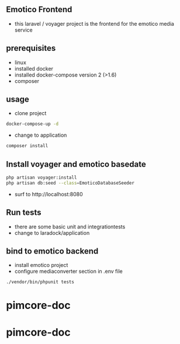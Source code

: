 ## Emotico Frontend
- this laravel / voyager project is the frontend for the emotico media service

## prerequisites
- linux
- installed docker
- installed docker-compose version 2 (>1.6)
- composer

## usage
- clone project

```sh
docker-compose-up -d
```
- change to application
```sh
composer install
```

## Install voyager and emotico basedate
```sh
php artisan voyager:install
php artisan db:seed --class=EmoticoDatabaseSeeder
```

- surf to http://localhost:8080

## Run tests
- there are some basic unit and integrationtests 
- change to laradock/application

## bind to emotico backend
- install emotico project
- configure mediaconverter section in .env file

```sh
./vendor/bin/phpunit tests
```
# pimcore-doc
# pimcore-doc
